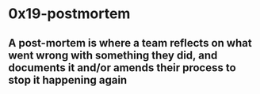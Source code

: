 # 0x19-postmortem

## A post-mortem is where a team reflects on what went wrong with something they did, and documents it and/or amends their process to stop it happening again
